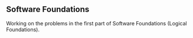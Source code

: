 ## Software Foundations

Working on the problems in the first part of Software Foundations (Logical Foundations).
